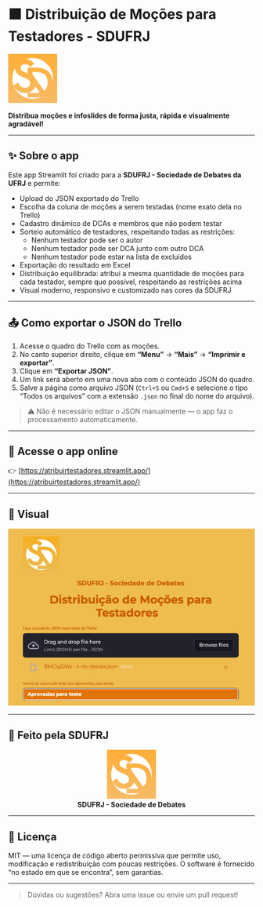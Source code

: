 # 🟧 Distribuição de Moções para Testadores - SDUFRJ

<div align="left">
  <img src="logo_sd.png" width="100"/><br>
</div>

**Distribua moções e infoslides de forma justa, rápida e visualmente agradável!**

---

## ✨ Sobre o app

Este app Streamlit foi criado para a **SDUFRJ - Sociedade de Debates da UFRJ** e permite:

- Upload do JSON exportado do Trello
- Escolha da coluna de moções a serem testadas (nome exato dela no Trello)
- Cadastro dinâmico de DCAs e membros que não podem testar
- Sorteio automático de testadores, respeitando todas as restrições:
  - Nenhum testador pode ser o autor
  - Nenhum testador pode ser DCA junto com outro DCA
  - Nenhum testador pode estar na lista de excluídos
- Exportação do resultado em Excel
- Distribuição equilibrada: atribui a mesma quantidade de moções para cada testador, sempre que possível, respeitando as restrições acima
- Visual moderno, responsivo e customizado nas cores da SDUFRJ

---

## 📤 Como exportar o JSON do Trello

1. Acesse o quadro do Trello com as moções.
2. No canto superior direito, clique em **“Menu”** → **“Mais”** → **“Imprimir e exportar”**.
3. Clique em **“Exportar JSON”**.
4. Um link será aberto em uma nova aba com o conteúdo JSON do quadro.
5. Salve a página como arquivo JSON (`Ctrl+S` ou `Cmd+S` e selecione o tipo “Todos os arquivos” com a extensão `.json` no final do nome do arquivo).

> ⚠️ Não é necessário editar o JSON manualmente — o app faz o processamento automaticamente.

---

## 🚀 Acesse o app online

👉 [https://atribuirtestadores.streamlit.app/](https://atribuirtestadores.streamlit.app/)

---

## 📸 Visual

![Screenshot do app](screenshot.png)

---

## 🧡 Feito pela SDUFRJ

<div align="center">
  <img src="logo_sd.png" width="100"/><br>
  <b>SDUFRJ - Sociedade de Debates</b>
</div>

---

## 📄 Licença

MIT — uma licença de código aberto permissiva que permite uso, modificação e redistribuição com poucas restrições. O software é fornecido “no estado em que se encontra”, sem garantias.

---

> Dúvidas ou sugestões? Abra uma issue ou envie um pull request!
